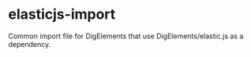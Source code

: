 # elasticjs-import
Common import file for DigElements that use DigElements/elastic.js as a dependency.

